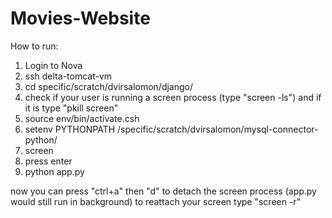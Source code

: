 # Movies-Website

How to run:
1. Login to Nova
2. ssh delta-tomcat-vm
3. cd specific/scratch/dvirsalomon/django/
4. check if your user is running a screen process (type "screen -ls") and if it is type "pkill screen"
5. source env/bin/activate.csh
6. setenv PYTHONPATH /specific/scratch/dvirsalomon/mysql-connector-python/
7. screen
8. press enter
9. python app.py

now you can press "ctrl+a" then "d" to detach the screen process (app.py would still run in background)
to reattach your screen type "screen -r"
